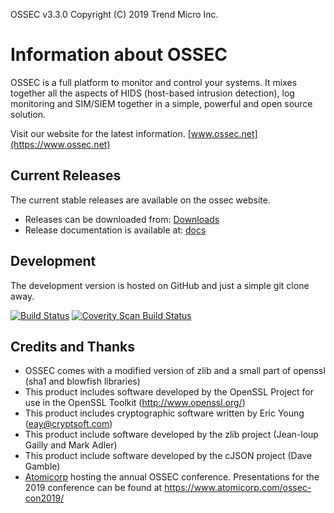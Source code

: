 OSSEC v3.3.0 Copyright (C) 2019 Trend Micro Inc.

# Information about OSSEC 

OSSEC is a full platform to monitor and control your systems. It mixes together 
all the aspects of HIDS (host-based intrusion detection), log monitoring and 
SIM/SIEM together in a simple, powerful and open source solution.

Visit our website for the latest information.  [www.ossec.net](https://www.ossec.net)



## Current Releases 

The current stable releases are available on the ossec website. 

* Releases can be downloaded from: [Downloads](https://www.ossec.net/downloads/)
* Release documentation is available at: [docs](https://www.ossec.net/docs/)

## Development ##

The development version is hosted on GitHub and just a simple git clone away. 

[![Build Status](https://travis-ci.org/ossec/ossec-hids.svg?branch=master)](https://travis-ci.org/ossec/ossec-hids)
[![Coverity Scan Build Status](https://scan.coverity.com/projects/1847/badge.svg)](https://scan.coverity.com/projects/1847)


## Credits and Thanks ##

* OSSEC comes with a modified version of zlib and a small part 
  of openssl (sha1 and blowfish libraries)
* This product includes software developed by the OpenSSL Project
  for use in the OpenSSL Toolkit (http://www.openssl.org/)
* This product includes cryptographic software written by Eric 
  Young (eay@cryptsoft.com)
* This product include software developed by the zlib project 
  (Jean-loup Gailly and Mark Adler)
* This product include software developed by the cJSON project 
  (Dave Gamble)
* [Atomicorp](https://www.atomicorp.com) hosting the annual OSSEC conference. Presentations for the 2019 conference can be found at https://www.atomicorp.com/ossec-con2019/


